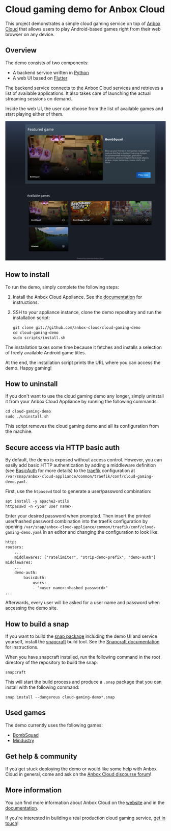 # Cloud gaming demo for Anbox Cloud

This project demonstrates a simple cloud gaming service on top of [Anbox Cloud](https://anbox-cloud.io)
that allows users to play Android-based games right from their web browser on any device.

## Overview

The demo consists of two components:

* A backend service written in [Python](https://www.python.org/)
* A web UI based on [Flutter](https://flutter.dev/)

The backend service connects to the Anbox Cloud services and retrieves a list of available applications.
It also takes care of launching the actual streaming sessions on demand.

Inside the web UI, the user can choose from the list of available games and start playing either of them.

![Cloud Gaming Demo UI](docs/screenshot.png)

## How to install

To run the demo, simply complete the following steps:

1. Install the Anbox Cloud Appliance. See the [documentation](https://anbox-cloud.io/docs/tut/installing-appliance) for instructions.
2. SSH to your appliance instance, clone the demo repository and run the installation script:

    ```
    git clone git://github.com/anbox-cloud/cloud-gaming-demo
    cd cloud-gaming-demo
    sudo scripts/install.sh
    ```

The installation takes some time because it fetches and installs a selection of freely available Android
game titles.

At the end, the installation script prints the URL where you can access the demo. Happy gaming!

## How to uninstall

If you don't want to use the cloud gaming demo any longer, simply uninstall it from
your Anbox Cloud Appliance by running the following commands:

    cd cloud-gaming-demo
    sudo ./uninstall.sh

This script removes the cloud gaming demo and all its configuration from the machine.

## Secure access via HTTP basic auth

By default, the demo is exposed without access control. However, you can easily add basic HTTP authentication by adding a middleware definition (see [BasicAuth](https://doc.traefik.io/traefik/v2.0/middlewares/basicauth/) for more details) to the [traefik](https://traefik.io/) configuration at `/var/snap/anbox-cloud-appliance/common/traefik/conf/cloud-gaming-demo.yaml`.

First, use the `htpasswd` tool to generate a user/password combination:

    apt install -y apache2-utils
    httpasswd -n <your user name>

Enter your desired password when prompted. Then insert the printed user/hashed password combination into the traefik configuration by opening `/var/snap/anbox-cloud-appliance/common/traefik/conf/cloud-gaming-demo.yaml`
in an editor and changing the configuration to look like:

    http:
    routers:
        ...
        middlewares: ["ratelimiter", "strip-demo-prefix", "demo-auth"]
    middlewares:
        ...
        demo-auth:
            basicAuth:
                users:
                - "<user name>:<hashed password>"
    ...

Afterwards, every user will be asked for a user name and password when accessing the demo site.

## How to build a snap

If you want to build the [snap package](https://snapcraft.io) including the demo UI and service yourself,
install the [snapcraft](https://snapcraft.io) build tool. See the [Snapcraft documentation](https://snapcraft.io/docs/snapcraft-overview) for instructions.

When you have snapcraft installed, run the following command in the root directory of the repository to build the snap:

    snapcraft

This will start the build process and produce a `.snap` package that you can install with the following command:

    snap install --dangerous cloud-gaming-demo*.snap

## Used games

The demo currently uses the following games:

 * [BombSquad](http://www.bombsquadgame.com/)
 * [Mindustry](https://github.com/Anuken/Mindustry)

## Get help & community

If you get stuck deploying the demo or would like some help with Anbox Cloud in general, come and ask on the [Anbox Cloud discourse forum](https://discourse.ubuntu.com/c/anbox-cloud)!

## More information

You can find more information about Anbox Cloud on the [website](https://anbox-cloud.io) and in the
[documentation](https://anbox-cloud.io/docs).

If you're interested in building a real production cloud gaming service, [get in touch](https://anbox-cloud.io/contact-us)!